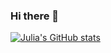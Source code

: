 ### Hi there 👋

[![Julia's GitHub stats](https://github-readme-stats.vercel.app/api?username=enjuiada)](https://github.com/enjuiada/github-readme-stats)









